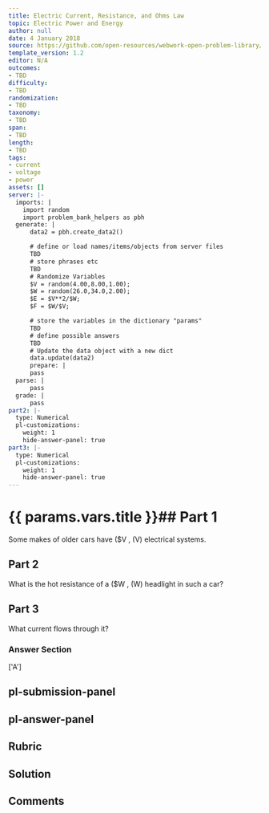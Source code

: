 ```yaml
---
title: Electric Current, Resistance, and Ohms Law
topic: Electric Power and Energy
author: null
date: 4 January 2018
source: https://github.com/open-resources/webwork-open-problem-library/tree/master/Contrib/BrockPhysics/College_Physics_Urone/20.Electric_Current/20-04.Electric_Power_and_Energy/NU_U17_20_04_014.pg
template_version: 1.2
editor: N/A
outcomes:
- TBD
difficulty:
- TBD
randomization:
- TBD
taxonomy:
- TBD
span:
- TBD
length:
- TBD
tags:
- current
- voltage
- power
assets: []
server: |-
  imports: |
    import random
    import problem_bank_helpers as pbh
  generate: |
      data2 = pbh.create_data2()

      # define or load names/items/objects from server files
      TBD
      # store phrases etc
      TBD
      # Randomize Variables
      $V = random(4.00,8.00,1.00);
      $W = random(26.0,34.0,2.00);
      $E = $V**2/$W;
      $F = $W/$V;

      # store the variables in the dictionary "params"
      TBD
      # define possible answers
      TBD
      # Update the data object with a new dict
      data.update(data2)
      prepare: |
      pass
  parse: |
      pass
  grade: |
      pass
part2: |-
  type: Numerical
  pl-customizations:
    weight: 1
    hide-answer-panel: true
part3: |-
  type: Numerical
  pl-customizations:
    weight: 1
    hide-answer-panel: true
---
```


# {{ params.vars.title }}## Part 1 
Some makes of older cars have ($V , (V) electrical systems. 
## Part 2 
What is the hot resistance of a ($W , (W) headlight in such a car? 
## Part 3 
What current flows through it? 


### Answer Section 
['A']

## pl-submission-panel 


## pl-answer-panel 


## Rubric 


## Solution 


## Comments 


